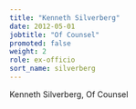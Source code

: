 ```yaml
---
title: "Kenneth Silverberg"
date: 2012-05-01
jobtitle: "Of Counsel"
promoted: false
weight: 2
role: ex-officio
sort_name: silverberg
---
```


Kenneth Silverberg, Of Counsel